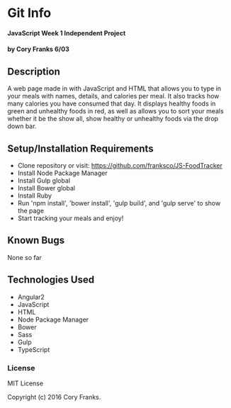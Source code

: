 # Git Info

#### JavaScript Week 1 Independent Project

#### by Cory Franks 6/03
## Description
A web page made in with JavaScript and HTML that allows you to type in your meals with names, details, and calories per meal. It also tracks how many calories you have consumed that day. It displays healthy foods in green and unhealthy foods in red, as well as allows you to sort your meals whether it be the show all, show healthy or unhealthy foods via the drop down bar.

## Setup/Installation Requirements

* Clone repository or visit: https://github.com/franksco/JS-FoodTracker
* Install Node Package Manager
* Install Gulp global
* Install Bower global
* Install Ruby
* Run 'npm install', 'bower install', 'gulp build', and 'gulp serve' to show the page
* Start tracking your meals and enjoy!

## Known Bugs
None so far

## Technologies Used
* Angular2
* JavaScript
* HTML
* Node Package Manager
* Bower
* Sass
* Gulp
* TypeScript

### License

MIT License

Copyright (c) 2016 Cory Franks.
